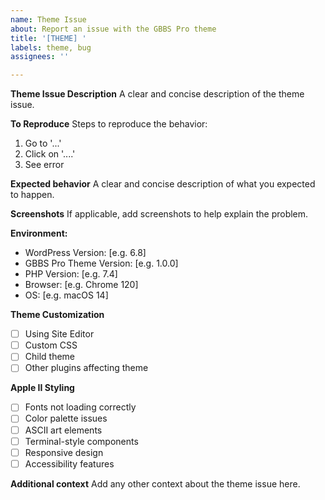 ```yaml
---
name: Theme Issue
about: Report an issue with the GBBS Pro theme
title: '[THEME] '
labels: theme, bug
assignees: ''

---
```


**Theme Issue Description**
A clear and concise description of the theme issue.

**To Reproduce**
Steps to reproduce the behavior:
1. Go to '...'
2. Click on '....'
3. See error

**Expected behavior**
A clear and concise description of what you expected to happen.

**Screenshots**
If applicable, add screenshots to help explain the problem.

**Environment:**
 - WordPress Version: [e.g. 6.8]
 - GBBS Pro Theme Version: [e.g. 1.0.0]
 - PHP Version: [e.g. 7.4]
 - Browser: [e.g. Chrome 120]
 - OS: [e.g. macOS 14]

**Theme Customization**
- [ ] Using Site Editor
- [ ] Custom CSS
- [ ] Child theme
- [ ] Other plugins affecting theme

**Apple II Styling**
- [ ] Fonts not loading correctly
- [ ] Color palette issues
- [ ] ASCII art elements
- [ ] Terminal-style components
- [ ] Responsive design
- [ ] Accessibility features

**Additional context**
Add any other context about the theme issue here.
